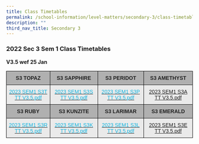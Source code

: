 ```yaml
---
title: Class Timetables
permalink: /school-information/level-matters/secondary-3/class-timetables/
description: ""
third_nav_title: Secondary 3
---
```

### 2022 Sec 3 Sem 1 Class Timetables

**V3.5 wef 25 Jan**

<style type="text/css">
.tg  {border-collapse:collapse;border-spacing:0;}
.tg td{border-color:black;border-style:solid;border-width:1px;font-family:Arial, sans-serif;font-size:14px;
  overflow:hidden;padding:10px 5px;word-break:normal;}
.tg th{border-color:black;border-style:solid;border-width:1px;font-family:Arial, sans-serif;font-size:14px;
  font-weight:normal;overflow:hidden;padding:10px 5px;word-break:normal;}
.tg .tg-pll1{background-color:#B0B0B0;color:#222;font-weight:bold;text-align:center;vertical-align:top}
.tg .tg-uxuj{background-color:#EAEAEA;color:#0FB3DF;text-align:center;vertical-align:top}
</style>
<table class="tg">
<thead>
  <tr>
    <th class="tg-pll1">S3 TOPAZ<br></th>
    <th class="tg-pll1">S3 SAPPHIRE<br></th>
    <th class="tg-pll1">S3 PERIDOT<br></th>
    <th class="tg-pll1">S3 AMETHYST<br></th>
  </tr>
</thead>
<tbody>
  <tr>
    <td class="tg-uxuj"><a href="/files/2023%20SEM1%20S3K%20TT.pdf"><span style="text-decoration:none;color:#0FB3DF">2023 SEM1 S3T TT V3.5.pdf</span></a><br></td>
    <td class="tg-uxuj"><a href="/files/2023%20SEM1%20S3S%20TT.pdf"><span style="text-decoration:none;color:#0FB3DF">2023 SEM1 S3S TT V3.5.pdf</span></a><br></td>
    <td class="tg-uxuj"><a href="/files/2023%20SEM1%20S3P.pdf"><span style="text-decoration:none;color:#0FB3DF">2023 SEM1 S3P TT V3.5.pdf</span></a><br></td>
    <td class="tg-uxuj"><a href="/files/2023%20SEM1%20S3A%20TT.pdf">2023 SEM1 S3A TT V3.5.pdf</a></td>
  </tr>
  <tr>
    <td class="tg-pll1">S3 RUBY<br></td>
    <td class="tg-pll1">S3 KUNZITE<br></td>
    <td class="tg-pll1">S3 LARIMAR<br></td>
    <td class="tg-pll1">S3 EMERALD<br></td>
  </tr>
  <tr>
    <td class="tg-uxuj"><a href="/files/2023%20SEM1%20S3R%20TT.pdf"><span style="text-decoration:none;color:#0FB3DF">2023 SEM1 S3R TT V3.5.pdf</span></a><br></td>
    <td class="tg-uxuj"><a href="/files/2023%20SEM1%20S3K%20TT.pdf"><span style="text-decoration:none;color:#0FB3DF">2023 SEM1 S3K TT V3.5.pdf</span></a><br></td>
    <td class="tg-uxuj"><a href="/files/2023%20SEM1%20S3L%20TT.pdf"><span style="text-decoration:none;color:#0FB3DF">2023 SEM1 S3L TT V3.5.pdf</span></a><br></td>
    <td class="tg-uxuj"><a href="/files/2023%20SEM1%20S3E%20TT.pdf">2023 SEM1 S3E TT V3.5.pdf</a><br></td>
  </tr>
</tbody>
</table>